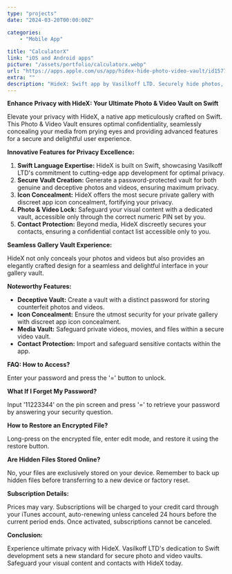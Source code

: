 ```yaml
---
type: "projects"
date: "2024-03-20T00:00:00Z"

categories: 
    - "Mobile App"
 
title: "CalculatorX"
link: "iOS and Android apps"
picture: "/assets/portfolio/calculatorx.webp"
url: "https://apps.apple.com/us/app/hidex-hide-photo-video-vault/id1577144445"
extra: ""
description: "HideX: Swift app by Vasilkoff LTD. Securely hide photos, videos, and contacts. Advanced features for ultimate privacy in an elegant design."
---
```

**Enhance Privacy with HideX: Your Ultimate Photo & Video Vault on Swift**

Elevate your privacy with HideX, a native app meticulously crafted on Swift. This Photo & Video Vault ensures optimal confidentiality, seamlessly concealing your media from prying eyes and providing advanced features for a secure and delightful user experience.

**Innovative Features for Privacy Excellence:**

1. **Swift Language Expertise:** HideX is built on Swift, showcasing Vasilkoff LTD's commitment to cutting-edge app development for optimal privacy.
2. **Secure Vault Creation:** Generate a password-protected vault for both genuine and deceptive photos and videos, ensuring maximum privacy.
3. **Icon Concealment:** HideX offers the most secure private gallery with discreet app icon concealment, fortifying your privacy.
4. **Photo & Video Lock:** Safeguard your visual content with a dedicated vault, accessible only through the correct numeric PIN set by you.
5. **Contact Protection:** Beyond media, HideX discreetly secures your contacts, ensuring a confidential contact list accessible only to you.

**Seamless Gallery Vault Experience:**

HideX not only conceals your photos and videos but also provides an elegantly crafted design for a seamless and delightful interface in your gallery vault.

**Noteworthy Features:**

- **Deceptive Vault:** Create a vault with a distinct password for storing counterfeit photos and videos.
- **Icon Concealment:** Ensure the utmost security for your private gallery with discreet app icon concealment.
- **Media Vault:** Safeguard private videos, movies, and files within a secure video vault.
- **Contact Protection:** Import and safeguard sensitive contacts within the app.

**FAQ: How to Access?**

Enter your password and press the '=' button to unlock.

**What If I Forget My Password?**

Input '11223344' on the pin screen and press '=' to retrieve your password by answering your security question.

**How to Restore an Encrypted File?**

Long-press on the encrypted file, enter edit mode, and restore it using the restore button.

**Are Hidden Files Stored Online?**

No, your files are exclusively stored on your device. Remember to back up hidden files before transferring to a new device or factory reset.

**Subscription Details:**

Prices may vary. Subscriptions will be charged to your credit card through your iTunes account, auto-renewing unless canceled 24 hours before the current period ends. Once activated, subscriptions cannot be canceled.

**Conclusion:**

Experience ultimate privacy with HideX. Vasilkoff LTD's dedication to Swift development sets a new standard for secure photo and video vaults. Safeguard your visual content and contacts with HideX today.
